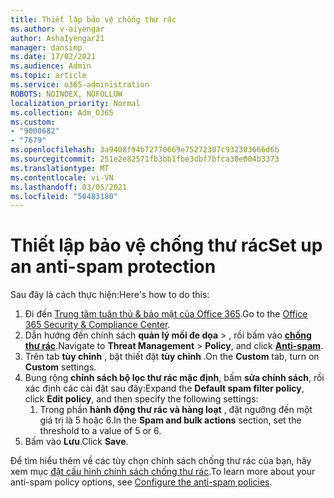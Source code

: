 ```yaml
---
title: Thiết lập bảo vệ chống thư rác
ms.author: v-aiyengar
author: AshaIyengar21
manager: dansimp
ms.date: 17/02/2021
ms.audience: Admin
ms.topic: article
ms.service: o365-administration
ROBOTS: NOINDEX, NOFOLLOW
localization_priority: Normal
ms.collection: Adm_O365
ms.custom:
- "9000682"
- "7679"
ms.openlocfilehash: 3a9408f94b72770669e75272307c932303666d6b
ms.sourcegitcommit: 251e2e82571fb3bb1fbe3dbf7bfca30e004b3373
ms.translationtype: MT
ms.contentlocale: vi-VN
ms.lasthandoff: 03/05/2021
ms.locfileid: "50483180"
---
```

# <a name="set-up-an-anti-spam-protection"></a><span data-ttu-id="db20f-102">Thiết lập bảo vệ chống thư rác</span><span class="sxs-lookup"><span data-stu-id="db20f-102">Set up an anti-spam protection</span></span>

<span data-ttu-id="db20f-103">Sau đây là cách thực hiện:</span><span class="sxs-lookup"><span data-stu-id="db20f-103">Here's how to do this:</span></span>

1. <span data-ttu-id="db20f-104">Đi đến [Trung tâm tuân thủ & bảo mật của Office 365](https://go.microsoft.com/fwlink/p/?linkid=2077143).</span><span class="sxs-lookup"><span data-stu-id="db20f-104">Go to the [Office 365 Security & Compliance Center](https://go.microsoft.com/fwlink/p/?linkid=2077143).</span></span>
1. <span data-ttu-id="db20f-105">Dẫn hướng đến chính sách **quản lý mối đe dọa**  >  , rồi bấm vào **[chống thư rác](https://go.microsoft.com/fwlink/p/?linkid=2077143)**.</span><span class="sxs-lookup"><span data-stu-id="db20f-105">Navigate to **Threat Management** > **Policy**, and click **[Anti-spam](https://go.microsoft.com/fwlink/p/?linkid=2077143)**.</span></span>
1. <span data-ttu-id="db20f-106">Trên tab **tùy chỉnh** , bật thiết đặt **tùy chỉnh** .</span><span class="sxs-lookup"><span data-stu-id="db20f-106">On the **Custom** tab, turn on **Custom** settings.</span></span>
1. <span data-ttu-id="db20f-107">Bung rộng **chính sách bộ lọc thư rác mặc định**, bấm **sửa chính sách**, rồi xác định các cài đặt sau đây:</span><span class="sxs-lookup"><span data-stu-id="db20f-107">Expand the **Default spam filter policy**,  click **Edit policy**, and then specify the following settings:</span></span>
    1. <span data-ttu-id="db20f-108">Trong phần **hành động thư rác và hàng loạt** , đặt ngưỡng đến một giá trị là 5 hoặc 6.</span><span class="sxs-lookup"><span data-stu-id="db20f-108">In the **Spam and bulk actions** section, set the threshold to a value of 5 or 6.</span></span>
1. <span data-ttu-id="db20f-109">Bấm vào **Lưu**.</span><span class="sxs-lookup"><span data-stu-id="db20f-109">Click **Save**.</span></span>

<span data-ttu-id="db20f-110">Để tìm hiểu thêm về các tùy chọn chính sách chống thư rác của bạn, hãy xem mục [đặt cấu hình chính sách chống thư rác](https://go.microsoft.com/fwlink/?linkid=2092051).</span><span class="sxs-lookup"><span data-stu-id="db20f-110">To learn more about your anti-spam policy options, see [Configure the anti-spam policies](https://go.microsoft.com/fwlink/?linkid=2092051).</span></span>
